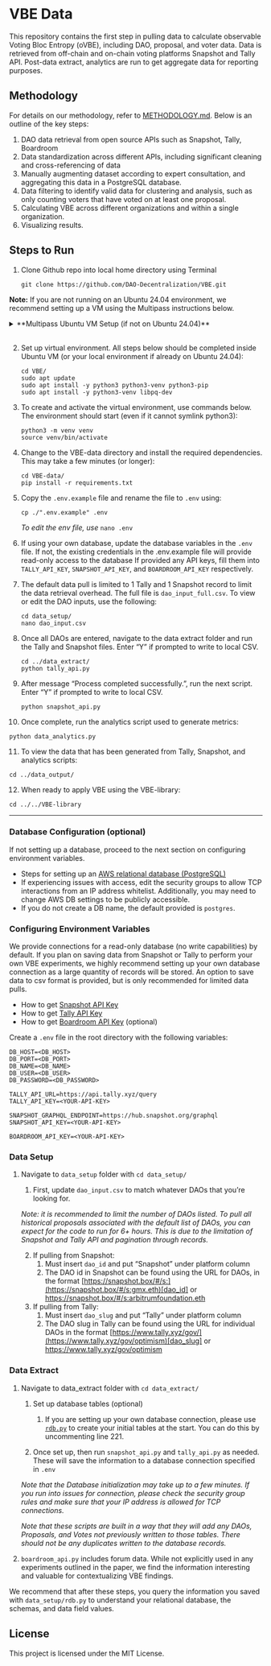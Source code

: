 # VBE Data

This repository contains the first step in pulling data to calculate observable Voting Bloc Entropy (oVBE), including DAO, proposal, and voter data. Data is retrieved from off-chain and on-chain voting platforms Snapshot and Tally API. Post-data extract, analytics are run to get aggregate data for reporting purposes. 

## Methodology

For details on our methodology, refer to [METHODOLOGY.md](METHODOLOGY.md). Below is an outline of the key steps:

1. DAO data retrieval from open source APIs such as Snapshot, Tally, Boardroom
2. Data standardization across different APIs, including significant cleaning and cross-referencing of data
3. Manually augmenting dataset according to expert consultation, and aggregating this data in a PostgreSQL database.
4. Data filtering to identify valid data for clustering and analysis, such as only counting voters that have voted on at least one proposal.
5. Calculating VBE across different organizations and within a single organization.
6. Visualizing results.


## Steps to Run 

1. Clone Github repo into local home directory using Terminal
   ```
   git clone https://github.com/DAO-Decentralization/VBE.git
   ```

**Note:** If you are not running on an Ubuntu 24.04 environment, we recommend setting up a VM using the Multipass instructions below.

<details>
  <summary>**Multipass Ubuntu VM Setup (if not on Ubuntu 24.04)**</summary>

### Install and Set up Multipass Ubuntu VM

1. Install Multipass using the instructions from <https://canonical.com/multipass/install>
2. In Terminal, use the following command to launch a VM named “ovbe”
    ```
    multipass launch --name ovbe --cpus 4 --memory 8G --disk 20G
    ```
3. You can mount the VBE repository into the VM with this command:
    ```
    multipass mount ./VBE ovbe
    ```
 
4. Enter a shell into the VM:
    ```
    multipass shell ovbe
    ```
5. Once complete, switch over to the ubuntu ovbe VM Terminal tab to make sure that it was mounted properly. The below should return `VBE` in the output:
    ```
    ubuntu@ovbe:~$ ls
    VBE  snap
    ```   
</details>
<br>

2. Set up virtual environment. All steps below should be completed inside Ubuntu VM (or your local environment if already on Ubuntu 24.04):
   ```
   cd VBE/
   sudo apt update
   sudo apt install -y python3 python3-venv python3-pip
   sudo apt install -y python3-venv libpq-dev
   ```
3. To create and activate the virtual environment, use commands below. The environment should start (even if it cannot symlink python3):
    ```
    python3 -m venv venv
    source venv/bin/activate
    ```
4. Change to the VBE-data directory and install the required dependencies. This may take a few minutes (or longer):
    ```
    cd VBE-data/
    pip install -r requirements.txt
    ```
5. Copy the `.env.example` file and rename the file to `.env` using:
    ```
    cp ./".env.example" .env
    ```
   _To edit the env file, use_ `nano .env`

6. If using your own database, update the database variables in the `.env` file. If not, the existing credentials in the .env.example file will provide read-only access to the database If provided any API keys, fill them into `TALLY_API_KEY`, `SNAPSHOT_API_KEY`, and `BOARDROOM_API_KEY` respectively.

7. The default data pull is limited to 1 Tally and 1 Snapshot record to limit the data retrieval overhead. The full file is `dao_input_full.csv`. To view or edit the DAO inputs, use the following:
    ```
    cd data_setup/
    nano dao_input.csv
    ```

8. Once all DAOs are entered, navigate to the data extract folder and run the Tally and Snapshot files. Enter “Y” if prompted to write to local CSV.
    ```
    cd ../data_extract/
    python tally_api.py
    ```
9. After message “Process completed successfully.”, run the next script. Enter “Y” if prompted to write to local CSV.
   ```
   python snapshot_api.py
   ```
10. Once complete, run the analytics script used to generate metrics:
   ```
   python data_analytics.py
   ```
11. To view the data that has been generated from Tally, Snapshot, and analytics scripts:
   ```
   cd ../data_output/
   ```
12. When ready to apply VBE using the VBE-library:
   ```
   cd ../../VBE-library
   ```

---

### Database Configuration (optional)
If not setting up a database, proceed to the next section on configuring environment variables. 

- Steps for setting up an [AWS relational database (PostgreSQL)](https://docs.aws.amazon.com/AmazonRDS/latest/UserGuide/CHAP_GettingStarted.CreatingConnecting.PostgreSQL.html)
- If experiencing issues with access, edit the security groups to allow TCP interactions from an IP address whitelist. Additionally, you may need to change AWS DB settings to be publicly accessible.
- If you do not create a DB name, the default provided is `postgres`.

### Configuring Environment Variables
We provide connections for a read-only database (no write capabilities) by default. If you plan on saving data from Snapshot or Tally to perform your own VBE experiments, we highly recommend setting up your own database connection as a large quantity of records will be stored. An option to save data to csv format is provided, but is only recommended for limited data pulls.

- How to get [Snapshot API Key](https://tally.so/r/3laKWp)
- How to get [Tally API Key](https://docs.tally.xyz/set-up-and-technical-documentation/welcome)
- How to get [Boardroom API Key](https://docs.boardroom.io/docs/api/cd5e0c8aa2bc1-overview) (optional)

Create a `.env` file in the root directory with the following variables:

```
DB_HOST=<DB_HOST>
DB_PORT=<DB_PORT>
DB_NAME=<DB_NAME>
DB_USER=<DB_USER>
DB_PASSWORD=<DB_PASSWORD>

TALLY_API_URL=https://api.tally.xyz/query
TALLY_API_KEY=<YOUR-API-KEY>

SNAPSHOT_GRAPHQL_ENDPOINT=https://hub.snapshot.org/graphql
SNAPSHOT_API_KEY=<YOUR-API-KEY>

BOARDROOM_API_KEY=<YOUR-API-KEY>
```

### Data Setup
1. Navigate to `data_setup` folder with `cd data_setup/`
    1. First, update `dao_input.csv` to match whatever DAOs that you’re looking for.
    
    _Note: it is recommended to limit the number of DAOs listed. To pull all historical proposals associated with the default list of DAOs, you can expect for the code to run for 6+ hours. This is due to the limitation of Snapshot and Tally API and pagination through records._
   
    2. If pulling from Snapshot:
        1. Must insert `dao_id` and put “Snapshot” under platform column
        2. The DAO id in Snapshot can be found using the URL for DAOs, in the format [https://snapshot.box/#/s:](https://snapshot.box/#/s:gmx.eth)[dao_id] or https://snapshot.box/#/s:arbitrumfoundation.eth
    3. If pulling from Tally:
        1. Must insert `dao_slug` and put “Tally” under platform column
        2. The DAO slug in Tally can be found using the URL for individual DAOs in the format [https://www.tally.xyz/gov/](https://www.tally.xyz/gov/optimism)[dao_slug] or https://www.tally.xyz/gov/optimism

### Data Extract 
1. Navigate to data_extract folder with `cd data_extract/` 
    1. Set up database tables (optional)
         1. If you are setting up your own database connection, please use [`rdb.py`](http://rdb.py) to create your initial tables at the start. You can do this by uncommenting line 221.

    1. Once set up, then run `snapshot_api.py` and `tally_api.py` as needed. These will save the information to a database connection specified in `.env`

   _Note that the Database initialization may take up to a few minutes. If you run into issues for connection, please check the security group rules and make sure that your IP address is allowed for TCP connections._
   
    _Note that these scripts are built in a way that they will add any DAOs, Proposals, and Votes not previously written to those tables. There should not be any duplicates written to the database records._

3. `boardroom_api.py` includes forum data. While not explicitly used in any experiments outlined in the paper, we find the information interesting and valuable for contextualizing VBE findings.

We recommend that after these steps, you query the information you saved with ```data_setup/rdb.py``` to understand your relational database, the schemas, and data field values.

## License

This project is licensed under the MIT License.
